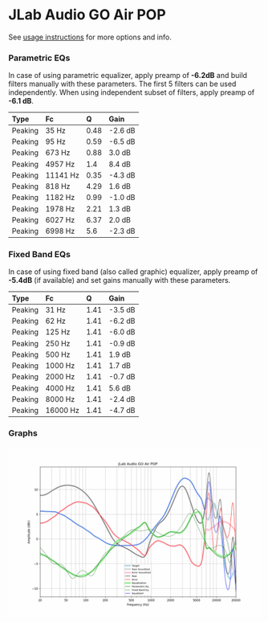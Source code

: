 # JLab Audio GO Air POP
See [usage instructions](https://github.com/jaakkopasanen/AutoEq#usage) for more options and info.

### Parametric EQs
In case of using parametric equalizer, apply preamp of **-6.2dB** and build filters manually
with these parameters. The first 5 filters can be used independently.
When using independent subset of filters, apply preamp of **-6.1 dB**.

| Type    | Fc       |    Q | Gain    |
|:--------|:---------|:-----|:--------|
| Peaking | 35 Hz    | 0.48 | -2.6 dB |
| Peaking | 95 Hz    | 0.59 | -6.5 dB |
| Peaking | 673 Hz   | 0.88 | 3.0 dB  |
| Peaking | 4957 Hz  | 1.4  | 8.4 dB  |
| Peaking | 11141 Hz | 0.35 | -4.3 dB |
| Peaking | 818 Hz   | 4.29 | 1.6 dB  |
| Peaking | 1182 Hz  | 0.99 | -1.0 dB |
| Peaking | 1978 Hz  | 2.21 | 1.3 dB  |
| Peaking | 6027 Hz  | 6.37 | 2.0 dB  |
| Peaking | 6998 Hz  | 5.6  | -2.3 dB |

### Fixed Band EQs
In case of using fixed band (also called graphic) equalizer, apply preamp of **-5.4dB**
(if available) and set gains manually with these parameters.

| Type    | Fc       |    Q | Gain    |
|:--------|:---------|:-----|:--------|
| Peaking | 31 Hz    | 1.41 | -3.5 dB |
| Peaking | 62 Hz    | 1.41 | -6.2 dB |
| Peaking | 125 Hz   | 1.41 | -6.0 dB |
| Peaking | 250 Hz   | 1.41 | -0.9 dB |
| Peaking | 500 Hz   | 1.41 | 1.9 dB  |
| Peaking | 1000 Hz  | 1.41 | 1.7 dB  |
| Peaking | 2000 Hz  | 1.41 | -0.7 dB |
| Peaking | 4000 Hz  | 1.41 | 5.6 dB  |
| Peaking | 8000 Hz  | 1.41 | -2.4 dB |
| Peaking | 16000 Hz | 1.41 | -4.7 dB |

### Graphs
![](./JLab%20Audio%20GO%20Air%20POP.png)